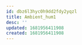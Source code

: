 ```yaml
---
id: dbz6l3hyc0h9dd2fdy2yqzl
title: Ambient_hum1
desc: ''
updated: 1681956411908
created: 1681956411908
---
```

